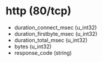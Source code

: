 # http (80/tcp)

* duration_connect_msec (u_int32)
* duration_firstbyte_msec (u_int32)
* duration_total_msec (u_int32)
* bytes (u_int32)
* response_code (string)
